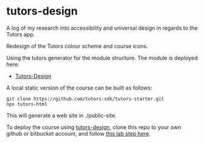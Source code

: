 # tutors-design

A log of my research into accessibility and universal design in regards to the Tutors app. 

Redesign of the Tutors colour scheme and course icons.

Using the tutors generator for the module structure. The module is deployed here:

- [Tutors-Design ](https://tutors-redesign.netlify.app/)

A local static version of the course can be built as follows:

```
git clone https://github.com/tutors-sdk/tutors-starter.git
npx tutors-html
```

This will generate a web site in ./public-site.

To deploy the course using [tutors-design](https://github.com/edeleastar/tutors-design), clone this repo to your own github or bitbucket account, and follow [this lab step here](https://tutors-design.netlify.app/lab/tutors-course.netlify.app/topic-00-tutors-next/book-next/03).
